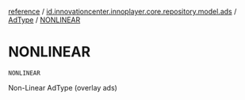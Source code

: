 [reference](../../index.md) / [id.innovationcenter.innoplayer.core.repository.model.ads](../index.md) / [AdType](index.md) / [NONLINEAR](./-n-o-n-l-i-n-e-a-r.md)

# NONLINEAR

`NONLINEAR`

Non-Linear AdType (overlay ads)

